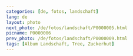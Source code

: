 ```yaml
---
categories: [de, fotos, landschaft]
lang: de
layout: photo
next_photo: /de/fotos/landschaft/P0000005.html
picname: P0000006
prev_photo: /de/fotos/landschaft/P0000009.html
tags: [Album Landschaft, Tree, Zuckerhut]
---
```

